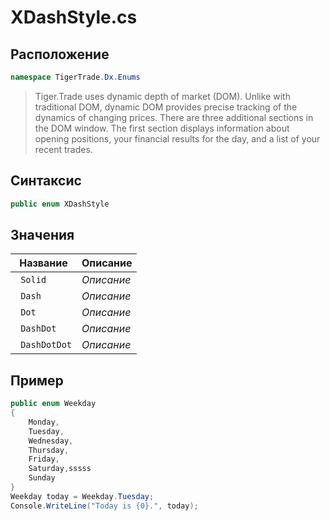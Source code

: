 
# XDashStyle.cs
## Расположение
```csharp
namespace TigerTrade.Dx.Enums
```



> Tiger.Trade uses dynamic depth of market (DOM). Unlike with traditional DOM, dynamic DOM provides precise tracking of the dynamics of changing prices. There are three additional sections in the DOM window. The first section displays information about opening positions, your financial results for the day, and a list of your recent trades.

## Синтаксис
```csharp
public enum XDashStyle
```


## Значения
| Название | Описание |
| --- | --- |
| ` Solid` | *Описание* |
| ` Dash` | *Описание* |
| ` Dot` | *Описание* |
| ` DashDot` | *Описание* |
| ` DashDotDot` | *Описание* |


## Пример
```csharp
public enum Weekday
{
    Monday,
    Tuesday,
    Wednesday,
    Thursday,
    Friday,
    Saturday,sssss
    Sunday
}
Weekday today = Weekday.Tuesday;
Console.WriteLine("Today is {0}.", today);
```

